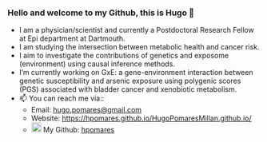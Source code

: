 ### Hello and welcome to my Github, this is Hugo 👋
- I am a physician/scientist and currently a Postdoctoral Research Fellow at Epi department at Dartmouth.
- I am studying the intersection between metabolic health and cancer risk. 
- I aim to investigate the contributions of genetics and exposome (environment) using causal inference methods.
- I’m currently working on GxE: a gene-environment interaction between genetic susceptibility and arsenic exposure using polygenic scores (PGS) associated with bladder cancer and xenobiotic metabolism.
- 📫 You can reach me via::
    * Email: hugo.pomares@gmail.com
    * Website: https://hpomares.github.io/HugoPomaresMillan.github.io/
    * <img src="https://cdn.jsdelivr.net/npm/simple-icons@3.0.1/icons/github.svg" width=20px> My Github: [hpomares](https://github.com/hpomares)
